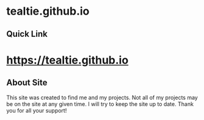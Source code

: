 # tealtie.github.io
## Quick Link
# https://tealtie.github.io
## About Site
This site was created to find me and my projects. Not all of my projects may be on the site at any given time. I will try to keep the site up to date. Thank you for all your support!